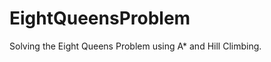 EightQueensProblem
==================

Solving the Eight Queens Problem using A* and Hill Climbing.
